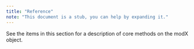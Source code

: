 ```yaml
---
title: "Reference"
note: "This document is a stub, you can help by expanding it."
---
```


See the items in this section for a description of core methods on the modX object. 

